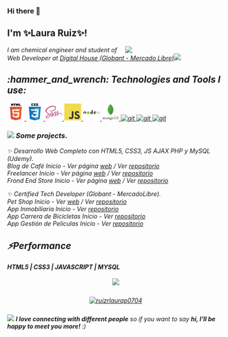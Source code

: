 ### Hi there 👋
<h2> I'm ✨Laura Ruiz✨!</h2>
<img align='right' src="https://media.giphy.com/media/ieyl9zmCjO4b4t6qoY/giphy.gif" width="230">
<p><em> I am chemical engineer and student of Web Developer at <a href="https://www.digitalhouse.com/ar/acciones/certified-tech-developer">Digital House (Globant - Mercado Libre)</a><img src="https://media.giphy.com/media/WUlplcMpOCEmTGBtBW/giphy.gif" width="30"></h2>
    
<h2 align="left">:hammer_and_wrench: Technologies and Tools I use:</h2>
<p align="left">
<a href="https://www.w3.org/html/" target="_blank"> <img src="https://raw.githubusercontent.com/devicons/devicon/master/icons/html5/html5-original-wordmark.svg" alt="html5" width="40" height="40"/> </a>
<a href="https://www.w3schools.com/css/" target="_blank"> <img src="https://raw.githubusercontent.com/devicons/devicon/master/icons/css3/css3-original-wordmark.svg" alt="css3" width="40" height="40"/> </a>
<a href="https://sass-lang.com" target="_blank"> <img src="https://raw.githubusercontent.com/devicons/devicon/master/icons/sass/sass-original.svg" alt="sass" width="40" height="40"/> </a>
<a href="https://developer.mozilla.org/en-US/docs/Web/JavaScript" target="_blank"> <img src="https://raw.githubusercontent.com/devicons/devicon/master/icons/javascript/javascript-original.svg" alt="javascript" width="40" height="40"/> </a>
<a href="https://nodejs.org" target="_blank"> <img src="https://raw.githubusercontent.com/devicons/devicon/master/icons/nodejs/nodejs-original-wordmark.svg" alt="nodejs" width="40" height="40"/> </a>
<a href="https://www.mongodb.com/" target="_blank"> <img src="https://raw.githubusercontent.com/devicons/devicon/master/icons/mongodb/mongodb-original-wordmark.svg" alt="mongodb" width="40" height="40"/> </a>
<a href="https://git-scm.com/" target="_blank"> <img src="https://inscripciones.utnso.com.ar/images/github-round.png" alt="git" width="40" height="40"/> </a>
<a href="https://github.com/" target="_blank"> <img src="https://www.vectorlogo.zone/logos/git-scm/git-scm-icon.svg" alt="git" width="40" height="40"/> </a> <a href="https://www.mysql.com/products/workbench/" target="_blank"> <img src="https://cdn.icon-icons.com/icons2/2415/PNG/128/mysql_plain_wordmark_logo_icon_146415.png" alt="git" width="40" height="40"/> </a>
  
  
### <img src="https://media.giphy.com/media/VgCDAzcKvsR6OM0uWg/giphy.gif" width="50"> Some projects.  
    
✨ Desarrollo Web Completo con HTML5, CSS3, JS AJAX PHP y MySQL (Udemy). <br>
   Blog de Café Inicio - Ver página [web](https://blogdecaferuizrlaurap.netlify.app/index.html) / Ver [repositorio](https://github.com/ruizrlaurap0704/blogdecafe) <br>
   Freelancer Inicio - Ver página [web](https://juanylaufreelancers.netlify.app/) / Ver [repositorio](https://github.com/ruizrlaurap0704/Freelancer) <br>
   Frond End Store Inicio - Ver página [web](https://frontendstorejuanylau.netlify.app/) / Ver [repositorio](https://github.com/ruizrlaurap0704/FrontEndStoreInicio) <br>

✨ Certified Tech Developer (Globant - MercadoLibre). <br>
    Pet Shop Inicio - Ver [web](https://petshoplauyjuan.netlify.app/) / Ver [repositorio](https://github.com/ruizrlaurap0704/PetShopMobile)<br>
    App Inmobiliaria Inicio - Ver [repositorio](https://github.com/ruizrlaurap0704/appInmobiliaria)<br> 
    App Carrera de Bicicletas Inicio - Ver [repositorio](https://github.com/ruizrlaurap0704/appCarreraDeBicicletas)<br> 
    App Gestión de Peliculas Inicio - Ver [repositorio](https://github.com/ruizrlaurap0704/appGestionDePeliculas)<br> 
    


## ⚡Performance 

<h4> HTML5 | CSS3 | JAVASCRIPT | MYSQL </h4>

<p align="center">
<a href="https://github.com/ruizrlaurap0704"><img src="https://github-readme-stats.vercel.app/api?username=ruizrlaurap0704&&show_icons=true&theme=radical"/> </a> 
</p>

<p align="center">
<a href="https://github.com/ruizrlaurap0704"> <img align="center" src="https://github-readme-stats.vercel.app/api/top-langs/?username=ruizrlaurap0704&langs_count=5&title_color=FF66C4&text_color=8a919a&icon_color=6aa6f8&bg_color=22272e" alt="ruizrlaurap0704" style="padding:10px"/></a>
</p>


<img src="https://media.giphy.com/media/LnQjpWaON8nhr21vNW/giphy.gif" width="60"> <em><b>I love connecting with different people</b> so if you want to say <b>hi, I'll be happy to meet you more!</b> :)</em>
